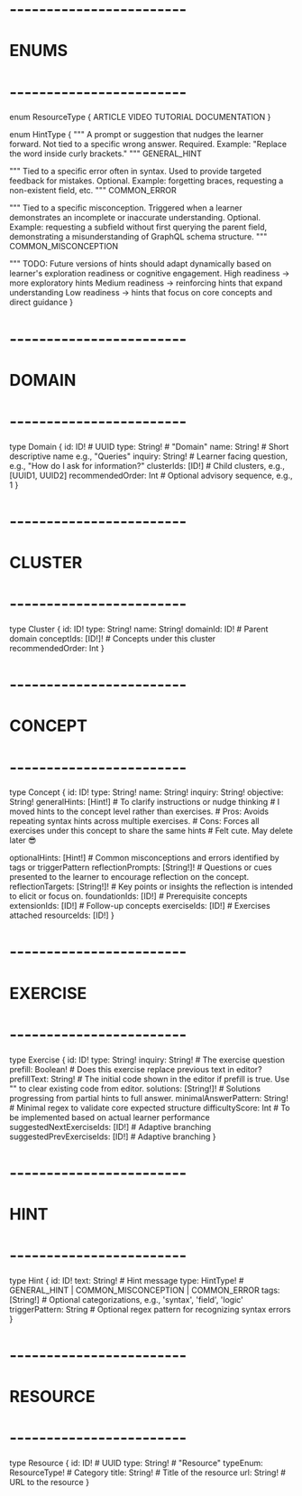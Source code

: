 # ------------------------
# ENUMS
# ------------------------
enum ResourceType {
  ARTICLE
  VIDEO
  TUTORIAL
  DOCUMENTATION
}

enum HintType {
  """
  A prompt or suggestion that nudges the learner forward.
  Not tied to a specific wrong answer.
  Required.
  Example: "Replace the word inside curly brackets."
  """
  GENERAL_HINT


  """
  Tied to a specific error often in syntax.
  Used to provide targeted feedback for mistakes.
  Optional.
  Example: forgetting braces, requesting a non-existent field, etc.
  """
  COMMON_ERROR
  

  """
  Tied to a specific misconception.
  Triggered when a learner demonstrates an incomplete or inaccurate understanding.
  Optional.
  Example: requesting a subfield without first querying the parent field, demonstrating a misunderstanding of GraphQL schema structure.
  """
  COMMON_MISCONCEPTION

  """
  TODO: Future versions of hints should adapt dynamically based on learner's exploration readiness or cognitive engagement.
  High readiness → more exploratory hints
  Medium readiness → reinforcing hints that expand understanding
  Low readiness → hints that focus on core concepts and direct guidance
}


# ------------------------
# DOMAIN
# ------------------------
type Domain {
  id: ID!                  # UUID
  type: String!            # "Domain"
  name: String!            # Short descriptive name e.g., "Queries"
  inquiry: String!         # Learner facing question, e.g., "How do I ask for information?"
  clusterIds: [ID!]        # Child clusters, e.g., [UUID1, UUID2]
  recommendedOrder: Int    # Optional advisory sequence, e.g., 1
}

# ------------------------
# CLUSTER
# ------------------------
type Cluster {
  id: ID!
  type: String!
  name: String!
  domainId: ID!            # Parent domain
  conceptIds: [ID!]!       # Concepts under this cluster
  recommendedOrder: Int
}

# ------------------------
# CONCEPT
# ------------------------
type Concept {
  id: ID!
  type: String!
  name: String!
  inquiry: String!
  objective: String!
  generalHints: [Hint!]    # To clarify instructions or nudge thinking
                           # I moved hints to the concept level rather than exercises.
                           # Pros: Avoids repeating syntax hints across multiple exercises.
                           # Cons: Forces all exercises under this concept to share the same hints
                           # Felt cute. May delete later 😎

  optionalHints: [Hint!]   # Common misconceptions and errors identified by tags or triggerPattern
  reflectionPrompts: [String!]!  # Questions or cues presented to the learner to encourage reflection on the concept.
  reflectionTargets: [String!]!  # Key points or insights the reflection is intended to elicit or focus on.
  foundationIds: [ID!]     # Prerequisite concepts
  extensionIds: [ID!]      # Follow-up concepts
  exerciseIds: [ID!]       # Exercises attached
  resourceIds: [ID!]
}

# ------------------------
# EXERCISE
# ------------------------
type Exercise {
  id: ID!
  type: String!
  inquiry: String!                      # The exercise question
  prefill: Boolean!                     # Does this exercise replace previous text in editor?
  prefillText: String!                  # The initial code shown in the editor if prefill is true. Use "" to clear existing code from editor.
  solutions: [String!]!                 # Solutions progressing from partial hints to full answer.
  minimalAnswerPattern: String!         # Minimal regex to validate core expected structure
  difficultyScore: Int                  # To be implemented based on actual learner performance
  suggestedNextExerciseIds: [ID!]       # Adaptive branching
  suggestedPrevExerciseIds: [ID!]       # Adaptive branching
}

# ------------------------
# HINT
# ------------------------
type Hint {
  id: ID!
  text: String!             # Hint message
  type: HintType!           # GENERAL_HINT | COMMON_MISCONCEPTION | COMMON_ERROR
  tags: [String!]           # Optional categorizations, e.g., 'syntax', 'field', 'logic'
  triggerPattern: String    # Optional regex pattern for recognizing syntax errors
}

# ------------------------
# RESOURCE
# ------------------------
type Resource {
  id: ID!                  # UUID
  type: String!            # "Resource"
  typeEnum: ResourceType!  # Category
  title: String!           # Title of the resource
  url: String!             # URL to the resource
}
